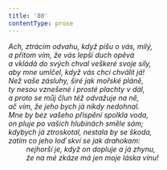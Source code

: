 ```yaml
---
title: '80'
contentType: prose
---
```


_Ach, ztrácím odvahu, když píšu o vás, milý,  
a přitom vím, že vás lepší duch opěvá  
a vkládá do svých chval veškeré svoje síly,  
aby mne umlčel, když vás chci chválit já!  
Než vaše zásluhy, širé jak mořské pláně,  
ty nesou vznešené i prosté plachty v dál,  
a proto se můj člun též odvažuje na ně,  
ač vím, že jeho bych já nikdy nedohnal.  
Mne by bez vašeho přispění spolkla voda,  
on pluje po vašich hlubinách směle sám;  
kdybych já ztroskotal, nestala by se škoda,  
zatím co jeho loď skví se jak drahokam:  
         nejhorší je, když on dopluje a já zhynu,  
         že na mé zkáze má jen moje láska vinu!_
